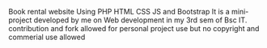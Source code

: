 Book rental website Using PHP HTML CSS JS and Bootstrap
It is a mini-project developed by me on Web development in my 3rd sem of Bsc IT.
contribution and fork allowed for personal project use but no copyright and commerial use allowed
